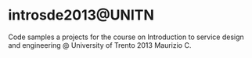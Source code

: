 introsde2013@UNITN
============

Code samples a projects for the course on Introduction to service design and engineering @ University of Trento
2013
Maurizio C.
